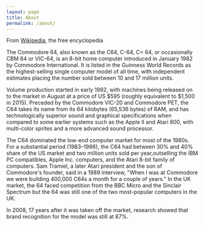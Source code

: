 ```yaml
---
layout: page
title: About
permalink: /about/
---
```


From [Wikipedia]("http:"https://en.wikipedia.org/wiki/Commodore_64"), the free encyclopedia

The Commodore 64, also known as the C64, C-64, C= 64, or occasionally CBM 64 or VIC-64, is an 8-bit home computer introduced in January 1982 by Commodore International. It is listed in the Guinness World Records as the highest-selling single computer model of all time, with independent estimates placing the number sold between 10 and 17 million units.

Volume production started in early 1982, with machines being released on to the market in August at a price of US $595 (roughly equivalent to $1,500 in 2015). Preceded by the Commodore VIC-20 and Commodore PET, the C64 takes its name from its 64 kilobytes (65,536 bytes) of RAM, and has technologically superior sound and graphical specifications when compared to some earlier systems such as the Apple II and Atari 800, with multi-color sprites and a more advanced sound processor.

The C64 dominated the low-end computer market for most of the 1980s. For a substantial period (1983–1986), the C64 had between 30% and 40% share of the US market and two million units sold per year,outselling the IBM PC compatibles, Apple Inc. computers, and the Atari 8-bit family of computers. Sam Tramiel, a later Atari president and the son of Commodore's founder, said in a 1989 interview, "When I was at Commodore we were building 400,000 C64s a month for a couple of years." In the UK market, the 64 faced competition from the BBC Micro and the Sinclair Spectrum but the 64 was still one of the two most-popular computers in the UK.

In 2008, 17 years after it was taken off the market, research showed that brand recognition for the model was still at 87%.